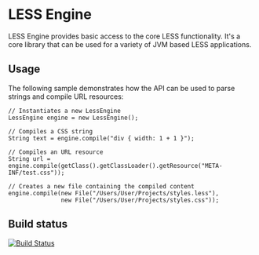 LESS Engine
===========

LESS Engine provides basic access to the core LESS functionality. It's a core library that 
can be used for a variety of JVM based LESS applications.

Usage
-----

The following sample demonstrates how the API can be used to parse strings and
compile URL resources:

    // Instantiates a new LessEngine
    LessEngine engine = new LessEngine();
    
    // Compiles a CSS string
    String text = engine.compile("div { width: 1 + 1 }");

    // Compiles an URL resource
    String url = engine.compile(getClass().getClassLoader().getResource("META-INF/test.css"));

    // Creates a new file containing the compiled content
    engine.compile(new File("/Users/User/Projects/styles.less"), 
                   new File("/Users/User/Projects/styles.css"));


Build status
------------
[![Build Status](https://travis-ci.org/lenniboy/lesscss-engine.svg?branch=master)](https://travis-ci.org/lenniboy/lesscss-engine)
